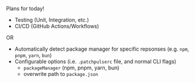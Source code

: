 Plans for today!

- Testing (Unit, Integration, etc.)
- CI/CD (GitHub Actions/Workflows)

OR

- Automatically detect package manager for specific repsonses (e.g. `npm`, `pnpm`, `yarn`, `bun`)
- Configurable options (i.e. `.patchpulserc` file, and normal CLI flags)
  - `packageManager` (npm, pnpm, yarn, bun)
  - overwrite path to `package.json`
